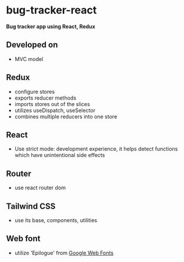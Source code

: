 # bug-tracker-react

**Bug tracker app using React, Redux**

## Developed on

- MVC model

## Redux

- configure stores
- exports reducer methods
- imports stores out of the slices
- utilizes useDispatch, useSelector
- combines multiple reducers into one store
<!-- - use middleware for ?????? -->

## React

- Use strict mode: development experience, it helps detect functions which have unintentional side effects

## Router

- use react router dom

## Tailwind CSS

- use its base, components, utilities

## Web font

- utilize 'Epilogue' from [Google Web Fonts](https://fonts.google.com/specimen/Epilogue?query=epi)
